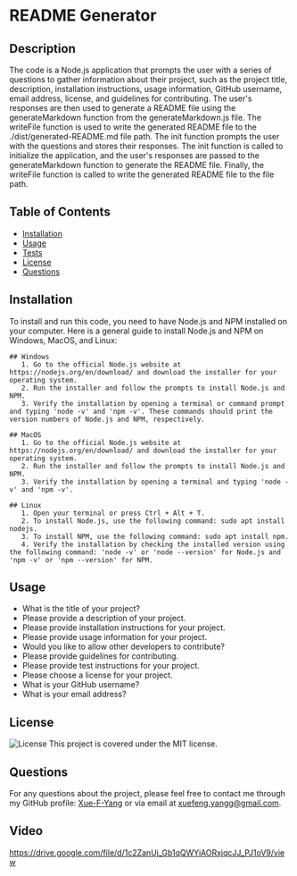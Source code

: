 # README Generator

  ## Description
  The code is a Node.js application that prompts the user with a series of questions to gather information about their project, such as the project title, description, installation instructions, usage information, GitHub username, email address, license, and guidelines for contributing. The user's responses are then used to generate a README file using the generateMarkdown function from the generateMarkdown.js file. The writeFile function is used to write the generated README file to the ./dist/generated-README.md file path. The init function prompts the user with the questions and stores their responses. The init function is called to initialize the application, and the user's responses are passed to the generateMarkdown function to generate the README file. Finally, the writeFile function is called to write the generated README file to the file path.

  ## Table of Contents
  - [Installation](#installation)
  - [Usage](#usage)
  - [Tests](#tests)
  - [License](#license)
  - [Questions](#questions)

  ## Installation
  To install and run this code, you need to have Node.js and NPM installed on your computer. Here is a general guide to install Node.js and NPM on Windows, MacOS, and Linux:
  
    ## Windows 
       1. Go to the official Node.js website at https://nodejs.org/en/download/ and download the installer for your operating system.
       2. Run the installer and follow the prompts to install Node.js and NPM.
       3. Verify the installation by opening a terminal or command prompt and typing 'node -v' and 'npm -v'. These commands should print the version numbers of Node.js and NPM, respectively.

    ## MacOS 
       1. Go to the official Node.js website at https://nodejs.org/en/download/ and download the installer for your operating system.
       2. Run the installer and follow the prompts to install Node.js and NPM.
       3. Verify the installation by opening a terminal and typing 'node -v' and 'npm -v'.

    ## Linux
       1. Open your terminal or press Ctrl + Alt + T.
       2. To install Node.js, use the following command: sudo apt install nodejs.
       3. To install NPM, use the following command: sudo apt install npm.
       4. Verify the installation by checking the installed version using the following command: 'node -v' or 'node --version' for Node.js and 'npm -v' or 'npm --version' for NPM.

  ## Usage
  * What is the title of your project?
  * Please provide a description of your project.
  * Please provide installation instructions for your project.
  * Please provide usage information for your project.
  * Would you like to allow other developers to contribute?
  * Please provide guidelines for contributing.
  * Please provide test instructions for your project.
  * Please choose a license for your project.
  * What is your GitHub username?
  * What is your email address?

  ## License
  ![License](https://img.shields.io/badge/License-MIT-blue.svg)
  This project is covered under the MIT license.
  

  ## Questions
  For any questions about the project, please feel free to contact me through my GitHub profile: [Xue-F-Yang](https://github.com/Xue-F-Yang) or via email at xuefeng.yangg@gmail.com.
 
  ## Video
  https://drive.google.com/file/d/1c2ZanUj_Gb1qQWYiAORxjqcJJ_PJ1oV9/view
